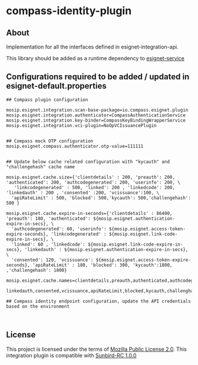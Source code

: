 # compass-identity-plugin

## About
Implementation for all the interfaces defined in esignet-integration-api.

This library should be added as a runtime dependency to [esignet-service](https://github.com/mosip/esignet)

## Configurations required to be added / updated in esignet-default.properties

````
## Compass plugin configuration

mosip.esignet.integration.scan-base-package=io.compass.esignet.plugin
mosip.esignet.integration.authenticator=CompassAuthenticationService
mosip.esignet.integration.key-binder=CompassKeyBindingWrapperService
mosip.esignet.integration.vci-plugin=NoOpVCIssuancePlugin


## Compass mock OTP configuration
mosip.esignet.compass.authenticator.otp-value=111111


## Update below cache related configuration with "kycauth" and "challengehash" cache name

mosip.esignet.cache.size={'clientdetails' : 200, 'preauth': 200, 'authenticated': 200, 'authcodegenerated': 200, 'userinfo': 200, \
   'linkcodegenerated' : 500, 'linked': 200 , 'linkedcode': 200, 'linkedauth' : 200 , 'consented' :200, 'vcissuance':100, \
  'apiRateLimit' : 500, 'blocked': 500,'kycauth': 500,'challengehash': 500 }

mosip.esignet.cache.expire-in-seconds={'clientdetails' : 86400, 'preauth': 180, 'authenticated': ${mosip.esignet.authentication-expire-in-secs}, \
  'authcodegenerated': 60, 'userinfo': ${mosip.esignet.access-token-expire-seconds}, 'linkcodegenerated' : ${mosip.esignet.link-code-expire-in-secs}, \
  'linked': 60 , 'linkedcode': ${mosip.esignet.link-code-expire-in-secs}, 'linkedauth' : ${mosip.esignet.authentication-expire-in-secs}, \
  'consented': 120, 'vcissuance': ${mosip.esignet.access-token-expire-seconds}, 'apiRateLimit' : 180, 'blocked': 300, 'kycauth':1800, ,'challengehash': 1800}

mosip.esignet.cache.names=clientdetails,preauth,authenticated,authcodegenerated,userinfo,linkcodegenerated,linked,linkedcode,\
  linkedauth,consented,vcissuance,apiRateLimit,blocked,kycauth,challenghash

## Compass identity endpoint configuration, update the API credentials based on the environment



````

## License
This project is licensed under the terms of [Mozilla Public License 2.0](LICENSE).
This integration plugin is compatible with [Sunbird-RC 1.0.0](https://github.com/Sunbird-RC/sunbird-rc-core/tree/v1.0.0)


